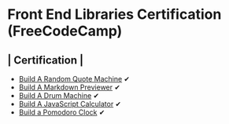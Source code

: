 # Front End Libraries Certification (FreeCodeCamp)
## |                                               Certification                                                                         |

- [Build A Random Quote Machine](https://codepen.io/SyedAleemHussain/full/QWWzJYw) ✔
- [Build A Markdown Previewer](https://codepen.io/SyedAleemHussain/full/VwwNQeq) ✔
- [Build A Drum Machine](https://codepen.io/SyedAleemHussain/full/oNNRVwv) ✔
- [Build A JavaScript Calculator](https://codepen.io/SyedAleemHussain/full/WNNBGgV) ✔
- [Build a Pomodoro Clock](https://codepen.io/SyedAleemHussain/full/xxxvyPd) ✔


